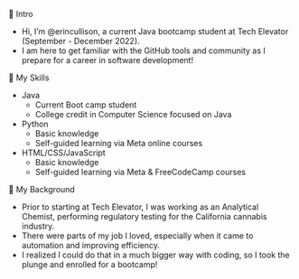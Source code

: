  👋 Intro 
- Hi, I’m @erincullison, a current Java bootcamp student at Tech Elevator (September - December 2022).
- I am here to get familiar with the GitHub tools and community as I prepare for a career in software development!

💾 My Skills
  - Java
    - Current Boot camp student
    - College credit in Computer Science focused on Java
  - Python
    - Basic knowledge
    - Self-guided learning via Meta online courses
  - HTML/CSS/JavaScript
    -   Basic knowledge
    -   Self-guided learning via Meta & FreeCodeCamp courses
  
🧪 My Background 
- Prior to starting at Tech Elevator, I was working as an Analytical Chemist, performing regulatory testing for the California cannabis industry. 
- There were parts of my job I loved, especially when it came to automation and improving efficiency. 
- I realized I could do that in a much bigger way with coding, so I took the plunge and enrolled for a bootcamp!


<!---
erincullison/erincullison is a ✨ special ✨ repository because its `README.md` (this file) appears on your GitHub profile.
You can click the Preview link to take a look at your changes.
--->
